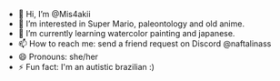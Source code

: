 - 👋 Hi, I’m @Mis4akii
- 👀 I’m interested in Super Mario, paleontology and old anime.
- 🌱 I’m currently learning watercolor painting and japanese.
- 📫 How to reach me: send a friend request on Discord @naftalinass
- 😄 Pronouns: she/her
- ⚡ Fun fact: I'm an autistic brazilian :)

<!---
Mis4akii/Mis4akii is a ✨ special ✨ repository because its `README.md` (this file) appears on your GitHub profile.
You can click the Preview link to take a look at your changes.
--->
